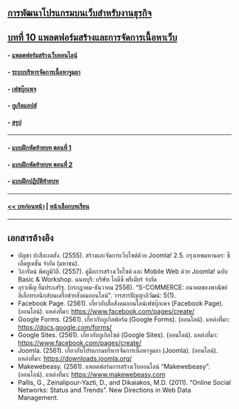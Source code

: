 ## [การพัฒนาโปรแกรมบนเว็บสำหรับงานธุรกิจ](../README.md)
## [บทที่ 10 แพลตฟอร์มสร้างและการจัดการเนื้อหาเว็บ](README.md)
#### - [แพลตฟอร์มสร้างเว็บออนไลน์](1001.md)
#### - [ระบบบริหารจัดการเนื้อหาจูมลา](1002.md)
#### - [เฟซบุ๊กเพจ](1003.md)
#### - [กูเกิลแอปส์](1004.md)
#### - [สรุป](1010.md)
---
#### - [แบบฝึกหัดท้ายบท ตอนที่ 1](1030.md)
#### - [แบบฝึกหัดท้ายบท ตอนที่ 2](1050.md)
#### - [แบบฝึกปฏิบัติท้ายบท](1070.md)
---
#### [<< บทก่อนหน้า](../Chapter09/README.md) | [หน้าเลือกบทเรียน](../README.md)
---
## เอกสารอ้างอิง
* บัญชา ปะสีละเตสัง. (2555). สร้างและจัดการเว็บไซต์ด้วย Joomla! 2.5. กรุงเทพมหานคร: ซีเอ็ดยูเคชั่น จำกัด (มหาชน).
* วิภารัตน์ พิศภูมิวิถี. (2557). คู่มือการสร้างเว็บไซต์ และ Mobile Web ด้วย Joomla! ฉบับ Basic & Workshop. นนทบุรี: บริษัท ไอดีซี พรีเมียร์ จำกัด
* อุราเพ็ญ ยิ้มประเสริฐ. (กรกฎาคม-ธันวาคม 2556). “S-COMMERCE: อนาคตของพาณิชย์อิเล็กทรอนิกส์บนเครือข่ายสังคมออนไลน์”. วารสารปัญญาภิวัฒน์: 5(1).
* Facebook Page. (2561). เกี่ยวกับสื่อสังคมออนไลน์เฟซบุ๊กเพจ (Facebook Page).    
(ออนไลน์). แหล่งที่มา: https://www.facebook.com/pages/create/
* Google Forms. (2561). เกี่ยวกับกูเกิลฟอร์ม (Google Forms). (ออนไลน์). แหล่งที่มา: 
https://docs.google.com/forms/
* Google Sites. (2561). เกี่ยวกับกูเกิลไซต์ (Google Sites). (ออนไลน์). แหล่งที่มา: 
https://www.facebook.com/pages/create/
* Joomla. (2561). เกี่ยวกับโปรแกรมบริหารจัดการเนื้อหาจูมลา (Joomla). (ออนไลน์). 
แหล่งที่มา: https://downloads.joomla.org/
* Makewebeasy. (2561). แพลตฟอร์มการสร้างเว็บออนไลน์ “Makewebeasy”.
(ออนไลน์). แหล่งที่มา: https://www.makewebeasy.com
* Pallis, G., Zeinalipour-Yazti, D., and Dikaiakos, M.D.  (2011).  “Online Social Networks: Status and Trends”.  New Directions in Web Data Management.
